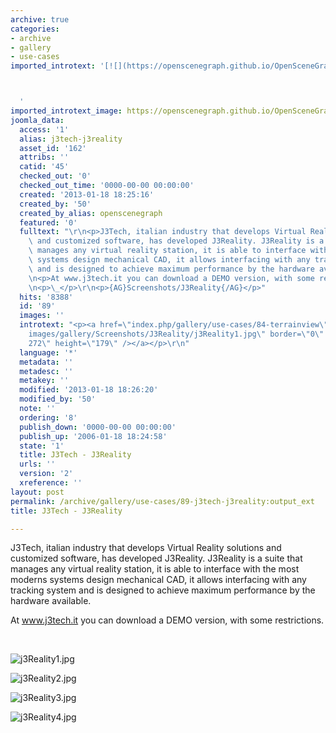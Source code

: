 ```yaml
---
archive: true
categories:
- archive
- gallery
- use-cases
imported_introtext: '[![](https://openscenegraph.github.io/OpenSceneGraphDotComBackup/OpenSceneGraph/www.openscenegraph.com/images/gallery/Screenshots/J3Reality/j3Reality1.jpg)](https://openscenegraph.github.io/OpenSceneGraphDotComBackup/OpenSceneGraph/www.openscenegraph.com/index.php/gallery/use-cases/84-terrainview.html)



  '
imported_introtext_image: https://openscenegraph.github.io/OpenSceneGraphDotComBackup/OpenSceneGraph/www.openscenegraph.com/images/gallery/Screenshots/J3Reality/j3Reality1.jpg
joomla_data:
  access: '1'
  alias: j3tech-j3reality
  asset_id: '162'
  attribs: ''
  catid: '45'
  checked_out: '0'
  checked_out_time: '0000-00-00 00:00:00'
  created: '2013-01-18 18:25:16'
  created_by: '50'
  created_by_alias: openscenegraph
  featured: '0'
  fulltext: "\r\n<p>J3Tech, italian industry that develops Virtual Reality solutions\
    \ and customized software, has developed J3Reality. J3Reality is a suite that\
    \ manages any virtual reality station, it is able to interface with the most moderns\
    \ systems design mechanical CAD, it allows interfacing with any tracking system\
    \ and is designed to achieve maximum performance by the hardware available.</p>\r\
    \n<p>At www.j3tech.it you can download a DEMO version, with some restrictions.</p>\r\
    \n<p>\_</p>\r\n<p>{AG}Screenshots/J3Reality{/AG}</p>"
  hits: '8388'
  id: '89'
  images: ''
  introtext: "<p><a href=\"index.php/gallery/use-cases/84-terrainview\"><img src=\"\
    images/gallery/Screenshots/J3Reality/j3Reality1.jpg\" border=\"0\" alt=\"\" width=\"\
    272\" height=\"179\" /></a></p>\r\n"
  language: '*'
  metadata: ''
  metadesc: ''
  metakey: ''
  modified: '2013-01-18 18:26:20'
  modified_by: '50'
  note: ''
  ordering: '8'
  publish_down: '0000-00-00 00:00:00'
  publish_up: '2006-01-18 18:24:58'
  state: '1'
  title: J3Tech - J3Reality
  urls: ''
  version: '2'
  xreference: ''
layout: post
permalink: /archive/gallery/use-cases/89-j3tech-j3reality:output_ext
title: J3Tech - J3Reality

---
```

J3Tech, italian industry that develops Virtual Reality solutions and customized software, has developed J3Reality. J3Reality is a suite that manages any virtual reality station, it is able to interface with the most moderns systems design mechanical CAD, it allows interfacing with any tracking system and is designed to achieve maximum performance by the hardware available.


At www.j3tech.it you can download a DEMO version, with some restrictions.


 




![j3Reality1.jpg](https://openscenegraph.github.io/OpenSceneGraphDotComBackup/OpenSceneGraph/www.openscenegraph.com/images/gallery/Screenshots/J3Reality/j3Reality1.jpg)

![j3Reality2.jpg](https://openscenegraph.github.io/OpenSceneGraphDotComBackup/OpenSceneGraph/www.openscenegraph.com/images/gallery/Screenshots/J3Reality/j3Reality2.jpg)

![j3Reality3.jpg](https://openscenegraph.github.io/OpenSceneGraphDotComBackup/OpenSceneGraph/www.openscenegraph.com/images/gallery/Screenshots/J3Reality/j3Reality3.jpg)

![j3Reality4.jpg](https://openscenegraph.github.io/OpenSceneGraphDotComBackup/OpenSceneGraph/www.openscenegraph.com/images/gallery/Screenshots/J3Reality/j3Reality4.jpg)




